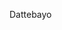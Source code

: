 Dattebayo

<!---
JaineeraSuhas/JaineeraSuhas is a ✨ special ✨ repository because its `README.md` (this file) appears on your GitHub profile.
You can click the Preview link to take a look at your changes.
--->
